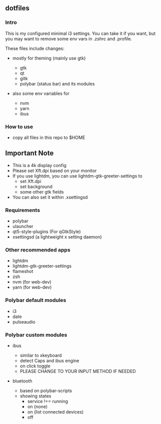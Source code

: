 ## dotfiles

### Intro
This is my configured minimal i3 settings. You can take it if you want, but you may want to remove some env vars in .zshrc and .profile.

These files include changes:

- mostly for theming (mainly use gtk)
  - gtk
  - qt
  - gitk
  - polybar (status bar) and its modules

- also some env variables for
  - nvm
  - yarn
  - ibus

### How to use
  - copy all files in this repo to $HOME

## Important Note
  - This is a 4k display config
  - Please set Xft.dpi based on your monitor
  - If you use lightdm, you can use lightdm-gtk-greeter-settings to
    - set Xft.dpi
    - set background
    - some other gtk fields
  - You can also set it within .xsettingsd

### Requirements
  - polybar
  - ulauncher
  - qt5-style-plugins (For qGtkStyle)
  - xsettingsd (a lightweight x setting daemon)

### Other recommended apps
  - lightdm
  - lightdm-gtk-greeter-settings
  - flameshot
  - zsh
  - nvm (for web-dev)
  - yarn (for web-dev)

### Polybar default modules
  - i3
  - date
  - pulseaudio

### Polybar custom modules
  - ibus
    - similar to xkeyboard
    - detect Caps and ibus engine
    - on click toggle
    - PLEASE CHANGE TO YOUR INPUT METHOD IF NEEDED

  - bluetooth
    - based on polybar-scripts
    - showing states
      - service !== running
      - on (none)
      - on (list connected devices)
      - off